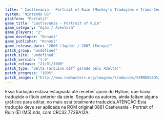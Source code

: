 ```yaml
---
title: " Castlevania - Portrait of Ruin (Monkey's Traduções e Trans-Center)"
system: "Nintendo DS"
platform: "Portátil"
game_title: "Castlevania - Portrait of Ruin"
game_category: "Ação / Aventura"
game_players: "2"
game_developer: "Konami"
game_publisher: "Konami"
game_release_date: "2006 (Japão) / 2007 (Europa)"
patch_group: "undefined"
patch_site: "undefined"
patch_version: "1.0"
patch_release: "21/01/2009"
patch_type: "Delta (arquivo diff gerado pelo XDelta)"
patch_progress: "100%"
patch_images: ["http://www.romhackers.org/imagens/traducoes/%5BNDS%5D%20Castlevania%20-%20Portrait%20of%20Ruin%20-%20Monkey's%20Tradu%C3%A7%C3%B5es%20e%20Trans-Center%20-%201.png","http://www.romhackers.org/imagens/traducoes/%5BNDS%5D%20Castlevania%20-%20Portrait%20of%20Ruin%20-%20Monkey's%20Tradu%C3%A7%C3%B5es%20e%20Trans-Center%20-%202.png","http://www.romhackers.org/imagens/traducoes/%5BNDS%5D%20Castlevania%20-%20Portrait%20of%20Ruin%20-%20Monkey's%20Tradu%C3%A7%C3%B5es%20e%20Trans-Center%20-%203.png"]
---
```

Essa tradução estava estagnada até receber apoio do Hyllian, que havia traduzido o título anterior da série. Segundo os autores, ainda faltam alguns gráficos para editar, no mais está totalmente traduzida.ATENÇÃO:Esta tradução deve ser aplicada na ROM original 0881 Castlevania - Portrait of Ruin (E) (M5).nds, com CRC32 772BA12A.